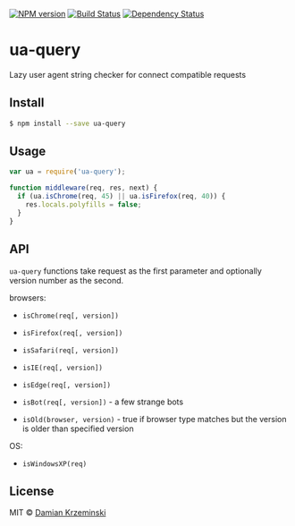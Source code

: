 [![NPM version][npm-image]][npm-url]
[![Build Status][travis-image]][travis-url]
[![Dependency Status][gemnasium-image]][gemnasium-url]

# ua-query

Lazy user agent string checker for connect compatible requests

## Install

```sh
$ npm install --save ua-query
```

## Usage

```js
var ua = require('ua-query');

function middleware(req, res, next) {
  if (ua.isChrome(req, 45) || ua.isFirefox(req, 40)) {
    res.locals.polyfills = false;
  }
}
```

## API

`ua-query` functions take request as the first parameter and optionally version number as the second.

browsers:
- `isChrome(req[, version])`
- `isFirefox(req[, version])`
- `isSafari(req[, version])`
- `isIE(req[, version])`
- `isEdge(req[, version])`
- `isBot(req[, version])` - a few strange bots


- `isOld(browser, version)` - true if browser type matches but the version is older than specified version

OS:
- `isWindowsXP(req)`

## License

MIT © [Damian Krzeminski](https://code42day.com)

[npm-image]: https://img.shields.io/npm/v/ua-query.svg
[npm-url]: https://npmjs.org/package/ua-query

[travis-url]: https://travis-ci.org/code42day/ua-query
[travis-image]: https://img.shields.io/travis/code42day/ua-query.svg

[gemnasium-image]: https://img.shields.io/gemnasium/code42day/ua-query.svg
[gemnasium-url]: https://gemnasium.com/code42day/ua-query
